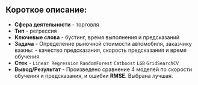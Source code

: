 ## Короткое описание:
* **Сфера деятельности** - торговля
* **Тип** - регрессия
* **Ключевые слова** - бустинг, время выполнения и предсказаний
* **Задача** - Определение рыночной стоимости автомобиля, заказчику важны: - качество предсказания, скорость предсказания и время обучения
* **Стек** - `Linear Regression` `RandomForest` `Catboost` `LGB` `GridSearchCV`
* **Вывод/Результат** - Произведено сравнение 4 моделей по скорости обучения и предсказания, и ошибки **RMSE**. Выбрана лучшая.
